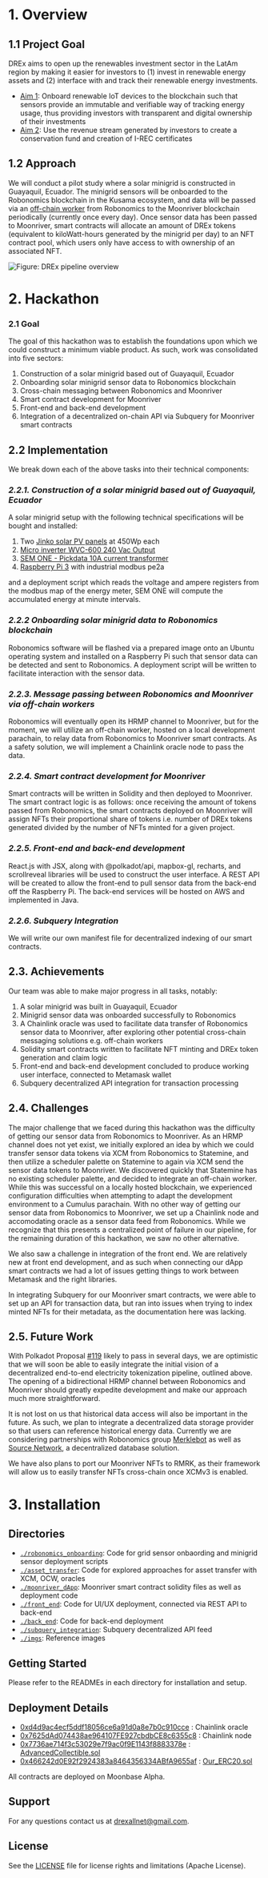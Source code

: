 # 1. Overview
## 1.1 Project Goal 
DREx aims to open up the renewables investment sector in the LatAm region by making it easier for investors to (1) invest in renewable energy assets and (2) interface with and track their renewable energy investments. 
* <ins>Aim 1</ins>: Onboard renewable IoT devices to the blockchain such that sensors provide an immutable and verifiable way of tracking energy usage, thus providing investors with transparent and digital ownership of their investments
* <ins>Aim 2</ins>: Use the revenue stream generated by investors to create a conservation fund and creation of I-REC certificates

## 1.2 Approach 
We will conduct a pilot study where a solar minigrid is constructed in Guayaquil, Ecuador. The minigrid sensors will be onboarded to the Robonomics blockchain in the Kusama ecosystem, and data will be passed via an [off-chain worker](https://docs.substrate.io/reference/how-to-guides/offchain-workers/) from Robonomics to the Moonriver blockchain periodically (currently once every day). Once sensor data has been passed to Moonriver, smart contracts will allocate an amount of DREx tokens (equivalent to kiloWatt-hours generated by the minigrid per day) to an NFT contract pool, which users only have access to with ownership of an associated NFT. 

![Figure: DREx pipeline overview](./imgs/overview_figure.png "*Figure 1*: DREx pipeline overview")

# 2.  Hackathon
### 2.1 Goal
The goal of this hackathon was to establish the foundations upon which we could construct a minimum viable product. As such, work was consolidated into five sectors:

1. Construction of a solar minigrid based out of Guayaquil, Ecuador
2. Onboarding solar minigrid sensor data to Robonomics blockchain
3. Cross-chain messaging between Robonomics and Moonriver 
4. Smart contract development for Moonriver
5. Front-end and back-end development 
6. Integration of a decentralized on-chain API via Subquery for Moonriver smart contracts

## 2.2 Implementation
We break down each of the above tasks into their technical components:

### *2.2.1. Construction of a solar minigrid based out of Guayaquil, Ecuador*
  A solar minigrid setup with the following technical specifications will be bought and installed:
  1. Two [Jinko solar PV panels](https://www.solarmaxstore.com/jinko-solar-450-watt-tiger-bifcial-mono-perc-solar-panel-clear-frame-white-backsheet-bow-156-half-cell.html) at 450Wp each 
  2. [Micro inverter WVC-600 240 Vac Output](https://www.amazon.com/MarsRock-Waterproof-Inverter-AC80-160V-Efficiency/dp/B075M8J35S)
  3. [SEM ONE - Pickdata 10A current transformer](https://www.pickdata.net/sites/default/files/Manual_SEM_One_V08-191218-EN.pdf)
  4. [Raspberry Pi 3](https://www.raspberrypi.com/products/raspberry-pi-3-model-b/) with industrial modbus pe2a

  and a deployment script which reads the voltage and ampere registers from the modbus map of the energy meter, SEM ONE will compute the accumulated energy at minute intervals.

### *2.2.2 Onboarding solar minigrid data to Robonomics blockchain*
Robonomics software will be flashed via a prepared image onto an Ubuntu operating system and installed on a Raspberry Pi such that sensor data can be detected and sent to Robonomics. A deployment script will be written to facilitate interaction with the sensor data.

### *2.2.3. Message passing between Robonomics and Moonriver via off-chain workers*
Robonomics will eventually open its HRMP channel to Moonriver, but for the moment, we will utilize an off-chain worker, hosted on a local development parachain, to relay data from Robonomics to Moonriver smart contracts. As a safety solution, we will implement a Chainlink oracle node to pass the data.

### *2.2.4. Smart contract development for Moonriver*
Smart contracts will be written in Solidity and then deployed to Moonriver. The smart contract logic is as follows: once receiving the amount of tokens passed from Robonomics, the smart contracts deployed on Moonriver will assign NFTs their proportional share of tokens i.e. number of DREx tokens generated divided by the number of NFTs minted for a given project. 
 
### *2.2.5. Front-end and back-end development*
React.js with JSX, along with @polkadot/api, mapbox-gl, recharts, and scrollreveal libraries will be used to construct the user interface. A REST API will be created to allow the front-end to pull sensor data from the back-end off the Raspberry Pi. The back-end services will be hosted on AWS and implemented in Java. 

### *2.2.6. Subquery Integration*
We will write our own manifest file for decentralized indexing of our smart contracts. 

## 2.3. Achievements
Our team was able to make major progress in all tasks, notably:
1. A solar minigrid was built in Guayaquil, Ecuador
2. Minigrid sensor data was onboarded successfully to Robonomics 
3. A Chainlink oracle was used to facilitate data transfer of Robonomics sensor data to Moonriver, after exploring other potential cross-chain messaging solutions e.g. off-chain workers
4. Solidity smart contracts written to facilitate NFT minting and DREx token generation and claim logic
5. Front-end and back-end development concluded to produce working user interface, connected to Metamask wallet
6. Subquery decentralized API integration for transaction processing

## 2.4. Challenges 
The major challenge that we faced during this hackathon was the difficulty of getting our sensor data from Robonomics to Moonriver. As an HRMP channel does not yet exist, we initially explored an idea by which we could transfer sensor data tokens via XCM from Robonomics to Statemine, and then utilize a scheduler palette on Statemine to again via XCM send the sensor data tokens to Moonriver. We discovered quickly that Statemine has no existing scheduler palette, and decided to integrate an off-chain worker. While this was successful on a locally hosted blockchain, we experienced configuration difficulties when attempting to adapt the development environment to a Cumulus parachain. With no other way of getting our sensor data from Robonomics to Moonriver, we set up a Chainlink node and accomodating oracle as a sensor data feed from Robonomics. While we recognize that this presents a centralized point of failure in our pipeline, for the remaining duration of this hackathon, we saw no other alternative.

We also saw a challenge in integration of the front end. We are relatively new at front end development, and as such when connecting our dApp smart contracts we had a lot of issues getting things to work between Metamask and the right libraries.

In integrating Subquery for our Moonriver smart contracts, we were able to set up an API for transaction data, but ran into issues when trying to index minted NFTs for their metadata, as the documentation here was lacking. 

## 2.5. Future Work
With Polkadot Proposal [#119](https://moonriver.polkassembly.network/referendum/119) likely to pass in several days, we are optimistic that we will soon be able to easily integrate the initial vision of a decentralized end-to-end electricity tokenization pipeline, outlined above. The opening of a bidirectional HRMP channel between Robonomics and Moonriver should greatly expedite development and make our approach much more straightforward.

It is not lost on us that historical data access will also be important in the future. As such, we plan to integrate a decentralized data storage provider so that users can reference historical energy data. Currently we are considering partnerships with Robonomics group [Merklebot](https://merklebot.com/) as well as [Source Network](https://source.network/), a decentralized database solution. 

We have also plans to port our Moonriver NFTs to RMRK, as their framework will allow us to easily transfer NFTs cross-chain once XCMv3 is enabled. 

# 3. Installation
## Directories
* <code>[./robonomics_onboarding](./robonomics_onboarding)</code>: Code for grid sensor onbaording and minigrid sensor deployment scripts
* <code>[./asset_transfer](./asset_transfer)</code>: Code for explored approaches for asset transfer with XCM, OCW, oracles 
* <code>[./moonriver_dApp](./moonriver_dApp)</code>: Moonriver smart contract solidity files as well as deployment code
* <code>[./front_end](./front_end)</code>: Code for UI/UX deployment, connected via REST API to back-end
* <code>[./back_end](./back_end)</code>: Code for back-end deployment
* <code>[./subquery_integration](./subquery_integration)</code>: Subquery decentralized API feed
* <code>[./imgs](./imgs)</code>: Reference images

## Getting Started
Please refer to the READMEs in each directory for installation and setup.

## Deployment Details
* [0xd4d9ac4ecf5ddf18056ce6a91d0a8e7b0c910cce](https://moonbase.moonscan.io/address/0xd4d9ac4ecf5ddf18056ce6a91d0a8e7b0c910cce) : Chainlink oracle
* [0x7625dAd074438ae964107FE927cbdbCE8c6355c8](https://moonbase.moonscan.io/address/0x7625dAd074438ae964107FE927cbdbCE8c6355c8) : Chainlink node
* [0x7736ae714f3c53029e7f9ac0f9E1143f8883378e](https://moonbase.moonscan.io/address/0x7736ae714f3c53029e7f9ac0f9E1143f8883378e) : [AdvancedCollectible.sol](./moonriver_dApp/contracts/AdvancedCollectible.sol)
* [0x466242d0E92f2924383a8464356334ABfA9655af](https://moonbase.moonscan.io/address/0x466242d0E92f2924383a8464356334ABfA9655af) : [Our_ERC20.sol](./moonriver_dApp/contracts/Our_ERC20.sol) 

All contracts are deployed on Moonbase Alpha. 

## Support
For any questions contact us at drexallnet@gmail.com.

## License
See the [LICENSE](./LICENSE) file for license rights and limitations (Apache License).
